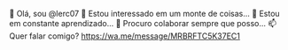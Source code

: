 👋 Olá, sou @lerc07
👀 Estou interessado em um monte de coisas...
🌱 Estou em constante aprendizado...
💞️ Procuro colaborar sempre que posso...
📫 Quer falar comigo? https://wa.me/message/MRBRFTC5K37EC1
